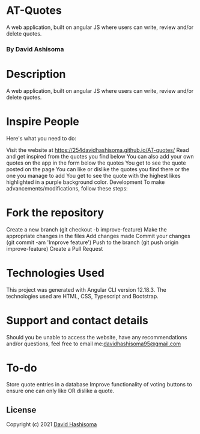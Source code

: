   # AT-Quotes
A web application, built on angular JS where users can write, review and/or delete quotes.

### By David Ashisoma

# Description
A web application, built on angular JS where users can write, review and/or delete quotes.

# Inspire People
Here's what you need to do:

Visit the website at https://254davidhashisoma.github.io/AT-quotes/ Read and get inspired from the quotes you find below You can also add your own quotes on the app in the form below the quotes You get to see the quote posted on the page You can like or dislike the quotes you find there or the one you manage to add You get to see the quote with the highest likes highlighted in a purple background color. Development To make advancements/modifications, follow these steps:

# Fork the repository
Create a new branch (git checkout -b improve-feature) Make the appropriate changes in the files Add changes made Commit your changes (git commit -am 'Improve feature') Push to the branch (git push origin improve-feature) Create a Pull Request

# Technologies Used
This project was generated with Angular CLI version 12.18.3. The technologies used are HTML, CSS, Typescript and Bootstrap.

# Support and contact details
Should you be unable to access the website, have any recommendations and/or questions, feel free to email me:davidhashisoma95@gmail.com

# To-do
Store quote entries in a database Improve functionality of voting buttons to ensure one can only like OR dislike a quote.

## License
Copyright (c) 2021 [David Hashisoma]()